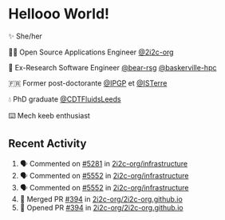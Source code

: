 # Hellooo World!

✨ She/her

👩‍💻 Open Source Applications Engineer [@2i2c-org](https://2i2c.org/)

🐻 Ex-Research Software Engineer [@bear-rsg](https://github.com/bear-rsg) [@baskerville-hpc](https://github.com/baskerville-hpc) 

🇫🇷 Former post-doctorante [@IPGP](https://github.com/IPGP) et [@ISTerre](https://www.isterre.fr/) 

💧 PhD graduate [@CDTFluidsLeeds](https://fluid-dynamics.leeds.ac.uk/) 

⌨️ Mech keeb enthusiast 

## Recent Activity 

<!--START_SECTION:activity-->
1. 🗣 Commented on [#5281](https://github.com/2i2c-org/infrastructure/issues/5281#issuecomment-2743808938) in [2i2c-org/infrastructure](https://github.com/2i2c-org/infrastructure)
2. 🗣 Commented on [#5552](https://github.com/2i2c-org/infrastructure/issues/5552#issuecomment-2739798494) in [2i2c-org/infrastructure](https://github.com/2i2c-org/infrastructure)
3. 🗣 Commented on [#5552](https://github.com/2i2c-org/infrastructure/issues/5552#issuecomment-2736970457) in [2i2c-org/infrastructure](https://github.com/2i2c-org/infrastructure)
4. 🎉 Merged PR [#394](https://github.com/2i2c-org/2i2c-org.github.io/pull/394) in [2i2c-org/2i2c-org.github.io](https://github.com/2i2c-org/2i2c-org.github.io)
5. 💪 Opened PR [#394](https://github.com/2i2c-org/2i2c-org.github.io/pull/394) in [2i2c-org/2i2c-org.github.io](https://github.com/2i2c-org/2i2c-org.github.io)
<!--END_SECTION:activity-->
